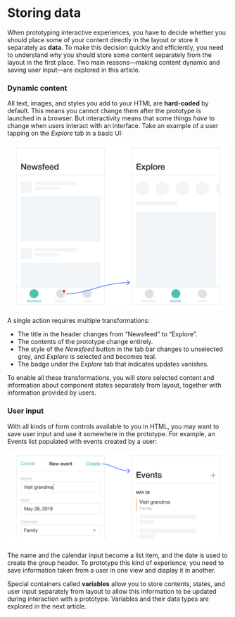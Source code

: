 # Storing data

<!-- ![illustration for variables and data](./media/il-data.png) -->
<!-- todo: illustration: storing in containers. Idea: instead of using old-fashioned analogies like construction site, design something more futuristic.  -->

When prototyping interactive experiences, you have to decide whether you should place some of your content directly in the layout or store it separately as **data**. To make this decision quickly and efficiently, you need to understand *why* you should store some content separately from the layout in the first place. Two main reasons—making content dynamic and saving user input—are explored in this article.

### Dynamic content

All text, images, and styles you add to your HTML are **hard-coded** by default. This means you cannot change them after the prototype is launched in a browser. But interactivity means that some things *have* to change when users interact with an interface. Take an example of a user tapping on the *Explore* tab in a basic UI:

![two wireframes demoing the changes when moving from Newsfeed tab to Explore](./media/dynamic-content.png)

A single action requires multiple transformations:

- The title in the header changes from “Newsfeed” to “Explore”.
- The contents of the prototype change entirely.
- The style of the *Newsfeed* button in the tab bar changes to unselected grey, and *Explore* is selected and becomes teal.
- The badge under the *Explore* tab that indicates updates vanishes.

To enable all these transformations, you will store selected content and information about component states separately from layout, together with information provided by users.

### User input

With all kinds of form controls available to you in HTML, you may want to save user input and use it somewhere in the prototype. For example, an Events list populated with events created by a user:
<!-- todo: link: to Layout basics with form controls -->

![wireframes of event creation view and events list populated with created event](./media/user-input.png)

The name and the calendar input become a list item, and the date is used to create the group header. To prototype this kind of experience, you need to save information taken from a user in one view and display it in another.

Special containers called **variables** allow you to store contents, states, and user input separately from layout to allow this information to be updated during interaction with a prototype. Variables and their data types are explored in the next article. 
